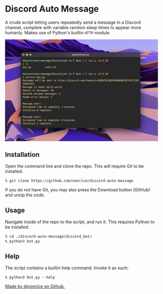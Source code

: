 # Discord Auto Message

A crude script letting users repeatedly send a message in a Discord channel, complete with variable random sleep times to appear more humanly. Makes use of Python's builtin `HTTP` module.

![cool image](./screenshot.png)

## Installation
Open the command line and clone the repo. This will require Git to be installed.
```
% git clone https://github.com/nonrice/discord-auto-message
```
If you do not have Git, you may also press the Download button (GitHub) and unzip the code.
## Usage
Navigate inside of the repo to the script, and run it. This requires Python to be installed.
```
% cd ./discord-auto-message/discord_bot/
% python3 bot.py
```
## Help
The script contains a builtin help command. Invoke it as such:
```
% python3 bot.py --help
```
[Made by @nonrice on Github.](https://github.com/nonrice)


